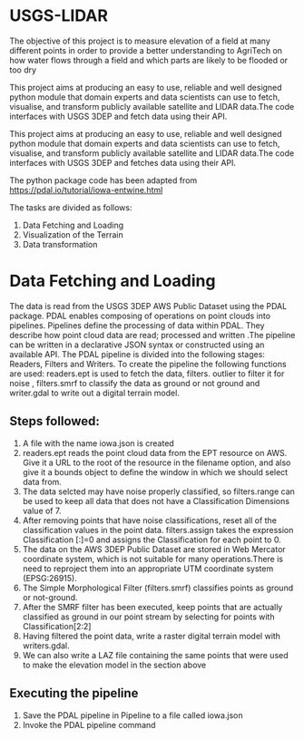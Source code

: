 # USGS-LIDAR

The objective of this project is to measure elevation of a field at many different points in order to provide a better understanding to AgriTech on how water flows through a field and which parts are likely to be flooded or too dry


This project aims at producing an easy to use, reliable and well designed python module that domain experts and data scientists can use to fetch, visualise, and transform publicly available satellite and LIDAR data.The code interfaces with USGS 3DEP and fetch data using their API. 


This project aims at producing an easy to use, reliable and well designed python module that domain experts and data scientists can use to fetch, visualise, and transform publicly available satellite and LIDAR data.The code interfaces with USGS 3DEP and fetches data using their API. 

The python package code has been adapted from https://pdal.io/tutorial/iowa-entwine.html


The tasks are divided as follows:

1. Data Fetching and Loading
2. Visualization of the Terrain
3. Data transformation


# Data Fetching and Loading
The data is read from the USGS 3DEP AWS Public Dataset using the PDAL package. PDAL enables composing of operations on point clouds into pipelines. Pipelines define the processing of data within PDAL. They describe how point cloud data are read; processed and written .The pipeline can be written in a declarative JSON syntax or constructed using an available API. The PDAL pipeline is divided into the following stages: Readers, Filters and Writers. To create the pipeline the following functions are used: readers.ept is used to fetch the data, filters. outlier to filter it for noise , filters.smrf to classify the data as ground or not ground and writer.gdal to write out a digital terrain model.
## Steps followed:
1. A file with the name iowa.json is created
2. readers.ept reads the point cloud data from the EPT resource on AWS. Give it a URL to the root of the resource in the filename option, and also give it a bounds object to define the window in which we should select data from.
3. The data selcted may have noise properly classified, so filters.range can be used to keep all data that does not have a Classification Dimensions value of 7.
4. After removing points that have noise classifications, reset all of the classification values in the point data. filters.assign takes the expression 
Classification [:]=0 and assigns the Classification for each point to 0.
6. The data on the AWS 3DEP Public Dataset are stored in Web Mercator coordinate system, which is not suitable for many operations.There is need to reproject them into an appropriate UTM coordinate system (EPSG:26915).
7. The Simple Morphological Filter (filters.smrf) classifies points as ground or not-ground.
8. After the SMRF filter has been executed, keep points that are actually classified as ground in our point stream by selecting for points with Classification[2:2]
9. Having filtered the point data, write a raster digital terrain model with writers.gdal. 
10. We can also write a LAZ file containing the same points that were used to make the elevation model in the section above
## Executing the pipeline
1. Save the PDAL pipeline in Pipeline to a file called iowa.json
2. Invoke the PDAL pipeline command 

